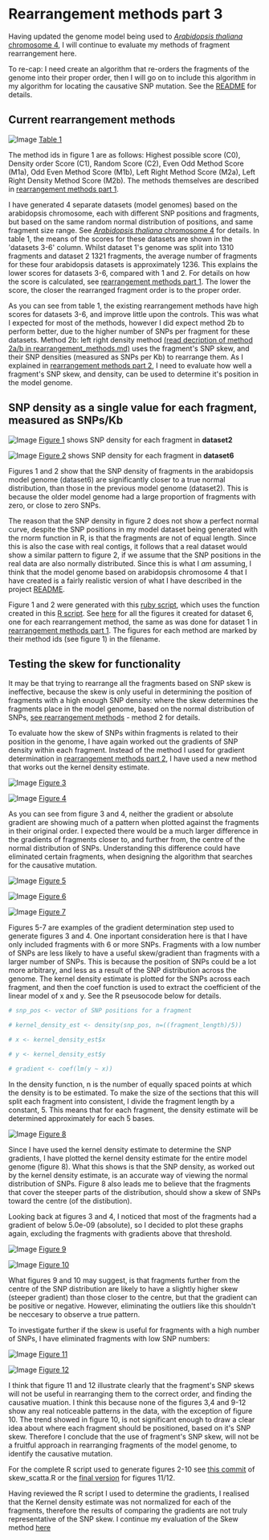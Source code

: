 Rearrangement methods part 3
========================================================

Having updated the genome model being used to [*Arabidopsis thaliana* chromosome 4](https://github.com/edwardchalstrey1/fragmented_genome_with_snps/blob/master/writeup/arabidopsis_chromosome4.md), I will continue to evaluate my methods of fragment rearrangement here.

To re-cap: I need create an algorithm that re-orders the fragments of the genome into their proper order, then I will go on to include this algorithm in my algorithm for locating the causative SNP mutation. See the [README](https://github.com/edwardchalstrey1/fragmented_genome_with_snps/blob/master/README.md) for details.

Current rearrangement methods
-----------

![Image](https://github.com/edwardchalstrey1/fragmented_genome_with_snps/blob/master/arabidopsis_datasets/scores_table.png?raw=true)
[Table 1](https://github.com/edwardchalstrey1/fragmented_genome_with_snps/blob/master/arabidopsis_datasets/scores_table.png)

The method ids in figure 1 are as follows: Highest possible score (C0), Density order Score (C1), Random Score (C2), Even Odd Method Score (M1a), Odd Even Method Score (M1b), Left Right Method Score (M2a), Left Right Density Method Score (M2b). The methods themselves are described in [rearrangement methods part 1](https://github.com/edwardchalstrey1/fragmented_genome_with_snps/blob/master/writeup/rearrangement_methods.md).

I have generated 4 separate datasets (model genomes) based on the arabidopsis chromosome, each with different SNP positions and fragments, but based on the same random normal distribution of positions, and same fragment size range. See [*Arabidopsis thaliana* chromosome 4](https://github.com/edwardchalstrey1/fragmented_genome_with_snps/blob/master/writeup/arabidopsis_chromosome4.md) for details. In table 1, the means of the scores for these datasets are shown in the 'datasets 3-6' column. Whilst dataset 1's genome was split into 1310 fragments and dataset 2 1321 fragments, the average number of fragments for these four arabidopsis datasets is approximately 1236. This explains the lower scores for datasets 3-6, compared with 1 and 2. For details on how the score is calculated, see [rearrangement methods part 1](https://github.com/edwardchalstrey1/fragmented_genome_with_snps/blob/master/writeup/rearrangement_methods.md). The lower the score, the closer the rearranged fragment order is to the proper order.

As you can see from table 1, the existing rearrangement methods have high scores for datasets 3-6, and improve little upon the controls. This was what I expected for most of the methods, however I did expect method 2b to perform better, due to the higher number of SNPs per fragment for these datasets. Method 2b: left right density method [(read decription of method 2a/b in rearrangement_methods.md)](https://github.com/edwardchalstrey1/fragmented_genome_with_snps/blob/master/writeup/rearrangement_methods.md) uses the fragment's SNP skew, and their SNP densities (measured as SNPs per Kb) to rearrange them. As I explained in [rearrangement methods part 2](https://github.com/edwardchalstrey1/fragmented_genome_with_snps/blob/master/writeup/p2_rearrangement_methods.md), I need to evaluate how well a fragment's SNP skew, and density, can be used to determine it's position in the model genome.

SNP density as a single value for each fragment, measured as SNPs/Kb
------------------

![Image](https://github.com/edwardchalstrey1/fragmented_genome_with_snps/blob/master/figures/figures_d2/d_o.png?raw=true)
[Figure 1](https://github.com/edwardchalstrey1/fragmented_genome_with_snps/blob/master/figures/figures_d2/d_o.png) shows SNP density for each fragment in **dataset2** 

![Image](https://github.com/edwardchalstrey1/fragmented_genome_with_snps/blob/master/arabidopsis_datasets/dataset6/figures/d_o.png?raw=true)
[Figure 2](https://github.com/edwardchalstrey1/fragmented_genome_with_snps/blob/master/arabidopsis_datasets/dataset6/figures/d_o.png) shows SNP density for each fragment in **dataset6**

Figures 1 and 2 show that the SNP density of fragments in the arabidopsis model genome (dataset6) are significantly closer to a true normal distribution, than those in the previous model genome (dataset2). This is because the older model genome had a large proportion of fragments with zero, or close to zero SNPs.

The reason that the SNP density in figure 2 does not show a perfect normal curve, despite the SNP positions in my model dataset being generated with the rnorm function in R, is that the fragments are not of equal length. Since this is also the case with real contigs, it follows that a real dataset would show a similar pattern to figure 2, if we assume that the SNP positions in the real data are also normally distributed. Since this is what I *am* assuming, I think that the model genome based on arabidopsis chromosome 4 that I have created is a fairly realistic version of what I have described in the project [README](https://github.com/edwardchalstrey1/fragmented_genome_with_snps/blob/master/README.md).

Figure 1 and 2 were generated with this [ruby script](https://github.com/edwardchalstrey1/fragmented_genome_with_snps/blob/master/scatter_graphs.rb), which uses the function created in this [R script](https://github.com/edwardchalstrey1/fragmented_genome_with_snps/blob/master/scatter_vectors.R). See [here](https://github.com/edwardchalstrey1/fragmented_genome_with_snps/tree/master/arabidopsis_datasets/dataset6/figures) for all the figures it created for dataset 6, one for each rearrangement method, the same as was done for dataset 1 in [rearrangement methods part 1](https://github.com/edwardchalstrey1/fragmented_genome_with_snps/blob/master/writeup/rearrangement_methods.md). The figures for each method are marked by their method ids (see figure 1) in the filename.

Testing the skew for functionality
----------

It may be that trying to rearrange all the fragments based on SNP skew is ineffective, because the skew is only useful in determining the position of fragments with a high enough SNP density: where the skew determines the fragments place in the model genome, based on the normal distribution of SNPs, [see rearrangement methods](https://github.com/edwardchalstrey1/fragmented_genome_with_snps/blob/master/writeup/rearrangement_methods.md) - method 2 for details.

To evaluate how the skew of SNPs within fragments is related to their position in the genome, I have again worked out the gradients of SNP density within each fragment. Instead of the method I used for gradient determination in [rearrangement methods part 2](https://github.com/edwardchalstrey1/fragmented_genome_with_snps/blob/master/writeup/p2_rearrangement_methods.md), I have used a new method that works out the kernel density estimate. 

![Image](https://github.com/edwardchalstrey1/fragmented_genome_with_snps/blob/master/arabidopsis_datasets/dataset6/figures/skew_scatter_grad.png?raw=true)
[Figure 3](https://github.com/edwardchalstrey1/fragmented_genome_with_snps/blob/master/arabidopsis_datasets/dataset6/figures/skew_scatter_grad.png)

![Image](https://github.com/edwardchalstrey1/fragmented_genome_with_snps/blob/master/arabidopsis_datasets/dataset6/figures/skew_scatter_abs.png?raw=true)
[Figure 4](https://github.com/edwardchalstrey1/fragmented_genome_with_snps/blob/master/arabidopsis_datasets/dataset6/figures/skew_scatter_abs.png)

As you can see from figure 3 and 4, neither the gradient or absolute gradient are showing much of a pattern when plotted against the fragments in their original order. I expected there would be a much larger difference in the gradients of fragments closer to, and further from, the centre of the normal distribution of SNPs. Understanding this difference could have eliminated certain fragments, when designing the algorithm that searches for the causative mutation.

![Image](https://github.com/edwardchalstrey1/fragmented_genome_with_snps/blob/master/arabidopsis_datasets/dataset6/figures/example_gradient_f257.png?raw=true)
[Figure 5](https://github.com/edwardchalstrey1/fragmented_genome_with_snps/blob/master/arabidopsis_datasets/dataset6/figures/example_gradient_f257.png)

![Image](https://github.com/edwardchalstrey1/fragmented_genome_with_snps/blob/master/arabidopsis_datasets/dataset6/figures/example_gradient_f687.png?raw=true)
[Figure 6](https://github.com/edwardchalstrey1/fragmented_genome_with_snps/blob/master/arabidopsis_datasets/dataset6/figures/example_gradient_f687.png)

![Image](https://github.com/edwardchalstrey1/fragmented_genome_with_snps/blob/master/arabidopsis_datasets/dataset6/figures/example_gradient_f1042.png?raw=true)
[Figure 7](https://github.com/edwardchalstrey1/fragmented_genome_with_snps/blob/master/arabidopsis_datasets/dataset6/figures/example_gradient_f1042.png)

Figures 5-7 are examples of the gradient determination step used to generate figures 3 and 4. One inportant consideration here is that I have only included fragments with 6 or more SNPs. Fragments with a low number of SNPs are less likely to have a useful skew/gradient than fragments with a larger number of SNPs. This is because the position of SNPs could be a lot more arbitrary, and less as a result of the SNP distribution across the genome. The kernel density estimate is plotted for the SNPs across each fragment, and then the coef function is used to extract the coefficient of the linear model of x and y. See the R pseusocode below for details.


```r
# snp_pos <- vector of SNP positions for a fragment

# kernel_density_est <- density(snp_pos, n=((fragment_length)/5))

# x <- kernel_density_est$x

# y <- kernel_density_est$y

# gradient <- coef(lm(y ~ x))
```


In the density function, n is the number of equally spaced points at which the density is to be estimated. To make the size of the sections that this will split each fragment into consistent, I divide the fragment length by a constant, 5. This means that for each fragment, the density estimate will be determined approximately for each 5 bases. 

![Image](https://github.com/edwardchalstrey1/fragmented_genome_with_snps/blob/master/arabidopsis_datasets/dataset6/figures/genome_kdens_snps.png?raw=true)
[Figure 8](https://github.com/edwardchalstrey1/fragmented_genome_with_snps/blob/master/arabidopsis_datasets/dataset6/figures/genome_kdens_snps.png)

Since I have used the kernel density estimate to determine the SNP gradients, I have plotted the kernel density estimate for the entire model genome (figure 8). What this shows is that the SNP density, as worked out by the kernel density estimate, is an accurate way of viewing the normal distribution of SNPs. Figure 8 also leads me to believe that the fragments that cover the steeper parts of the distribution, should show a skew of SNPs toward the centre (of the distibution).

Looking back at figures 3 and 4, I noticed that most of the fragments had a gradient of below 5.0e-09 (absolute), so I decided to plot these graphs again, excluding the fragments with gradients above that threshold.

![Image](https://github.com/edwardchalstrey1/fragmented_genome_with_snps/blob/master/arabidopsis_datasets/dataset6/figures/skew_scatter_grad_thresh.png?raw=true)
[Figure 9](https://github.com/edwardchalstrey1/fragmented_genome_with_snps/blob/master/arabidopsis_datasets/dataset6/figures/skew_scatter_grad_thresh.png)

![Image](https://github.com/edwardchalstrey1/fragmented_genome_with_snps/blob/master/arabidopsis_datasets/dataset6/figures/skew_scatter_abs_thresh.png?raw=true)
[Figure 10](https://github.com/edwardchalstrey1/fragmented_genome_with_snps/blob/master/arabidopsis_datasets/dataset6/figures/skew_scatter_abs_thresh.png)

What figures 9 and 10 may suggest, is that fragments further from the centre of the SNP distribution are likely to have a slightly higher skew (steeper gradient) than those closer to the centre, but that the gradient can be positive or negative. However, eliminating the outliers like this shouldn't be neccesary to observe a true pattern.

To investigate further if the skew is useful for fragments with a high number of SNPs, I have eliminated fragments with low SNP numbers:

![Image](https://github.com/edwardchalstrey1/fragmented_genome_with_snps/blob/master/arabidopsis_datasets/dataset6/figures/skew_scatter_abs30.png?raw=true)
[Figure 11](https://github.com/edwardchalstrey1/fragmented_genome_with_snps/blob/master/arabidopsis_datasets/dataset6/figures/skew_scatter_abs30.png)

![Image](https://github.com/edwardchalstrey1/fragmented_genome_with_snps/blob/master/arabidopsis_datasets/dataset6/figures/skew_scatter_abs50.png?raw=true)
[Figure 12](https://github.com/edwardchalstrey1/fragmented_genome_with_snps/blob/master/arabidopsis_datasets/dataset6/figures/skew_scatter_abs50.png)

I think that figure 11 and 12 illustrate clearly that the fragment's SNP skews will not be useful in rearranging them to the correct order, and finding the causative muation. I think this because none of the figures 3,4 and 9-12 show any real noticeable patterns in the data, with the exception of figure 10. The trend showed in figure 10, is not significant enough to draw a clear idea about where each fragment should be positioned, based on it's SNP skew. Therefore I conclude that the use of fragment's SNP skew, will not be a fruitful approach in rearranging fragments of the model genome, to identify the causative mutation.

For the complete R script used to generate figures 2-10 see [this commit](https://github.com/edwardchalstrey1/fragmented_genome_with_snps/commit/5580ac551555b1541dde114e6eda1fde92ff5111) of skew_scatta.R or the [final version](https://github.com/edwardchalstrey1/fragmented_genome_with_snps/blob/master/skew_scatta.R) for figures 11/12.

Having reviewed the R script I used to determine the gradients, I realised that the Kernel density estimate was not normalized for each of the fragments, therefore the results of comparing the gradients are not truly representative of the SNP skew.
I continue my evaluation of the Skew method [here](https://github.com/edwardchalstrey1/fragmented_genome_with_snps/blob/master/writeup/p4_rearrangement_methods.md)
